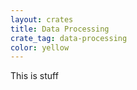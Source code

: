 ```yaml
---
layout: crates
title: Data Processing
crate_tag: data-processing
color: yellow
---
```


This is stuff